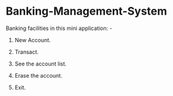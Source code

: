 # Banking-Management-System


Banking facilities in this mini application: -

1. New Account.

2. Transact.

3. See the account list.

4. Erase the account.

5. Exit.
